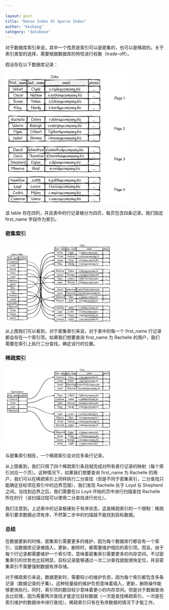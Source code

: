 ```yaml
---

layout: post
title: "Dense Index VS Sparse Index"
author: "kkzhang"
category: "database"
---
```


对于数据库索引来说，其中一个性质是索引可以是密集的，也可以是稀疏的。关于索引类型的选择，需要根据数据库的特性进行权衡（trade-off）。

假设存在以下数据库记录：

<img src="https://raw.githubusercontent.com/kkzhang-tt/kkzhang-tt.github.io/main/_images/index_1.png" alt="index_1" style="zoom: 67%;" />

该 table 存在四列，并且表中的行记录被分为四页，每页包含四条记录。我们指定 first_name 字段作为索引。

### 密集索引

<img src="https://raw.githubusercontent.com/kkzhang-tt/kkzhang-tt.github.io/main/_images/index_2.png" alt="index_2" style="zoom: 33%;" />

从上图我们可以看到，对于密集索引来说，对于表中的每一个 first_name 行记录都会存在一个索引项。如果我们想要查询 first_name 为 Rachelle 的用户，我们需要在索引上执行二分查找，确定该行的位置。

### 稀疏索引

<img src="https://raw.githubusercontent.com/kkzhang-tt/kkzhang-tt.github.io/main/_images/index_3.png" alt="index_3" style="zoom:33%;" />

与密集索引相反，一个稀疏索引会对应多条行记录。

从上图看到，我们只用了四个稀疏索引条目就完成对所有表行记录的映射（每个索引对应一个页）。这种情况下，如果我们想要查询 first_name 为 Rachelle 的用户，我们可以在稀疏索引上同样执行二分查找（但是不同于密集索引，二分查找只能确定目标项在索引中的边界范围），我们发现 Rachelle 处于 Loyd 与 Shepherd 之间。当找到边界之后，我们需要在以 Loyd 开始的页中进行扫描查找 Rachelle 所在的行（该扫描过程可以使用二分查找进行优化）。

我们注意到，上述表中的记录极硬处于有序状态，这是稀疏索引的一个限制：稀疏索引要求数据必须有序，不然第二步中的扫描就不能找到目标数据。

### 总结

在数据更新的时候，密集索引需要更多的维护，因为每个数据库行都会有一个索引，当数据库记录被插入，更新，删除时，都需要维护相应的索引项。而且，由于每个行记录都需要维护一个索引项，意味着密集索引需要更多的内存空间。不过密集索引的优势也比较明显，目标记录能够通过一次二分查找就能很快定位，并且密集索引不需要强制数据有序存储。

对于稀疏索引来说，数据更新时，需要较小的维护负担，因为每个索引都包含多条记录（数据记录的子集）。这种轻量级的维护负担意味着插入，更新，删除操作能够更快执行。同时，索引项的数目较少意味着更小的内存空间。但是对于数据查询会比较慢，因为需要两次查找才能定位目标数据（一次是查找稀疏索引，一次是在索引维护的数据块中进行查找）。稀疏索引只有在有序数据的情况下才能工作。
